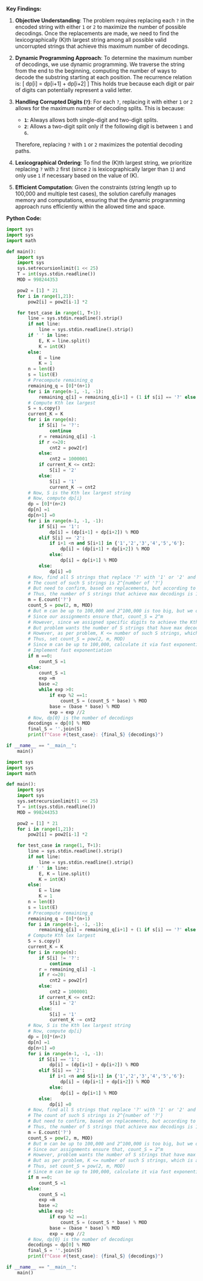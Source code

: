 **Key Findings:**

1. **Objective Understanding**: The problem requires replacing each `?` in the encoded string with either `1` or `2` to maximize the number of possible decodings. Once the replacements are made, we need to find the lexicographically \(K\)th largest string among all possible valid uncorrupted strings that achieve this maximum number of decodings.

2. **Dynamic Programming Approach**: To determine the maximum number of decodings, we use dynamic programming. We traverse the string from the end to the beginning, computing the number of ways to decode the substring starting at each position. The recurrence relation is:
   \[
   dp[i] = dp[i+1] + dp[i+2]
   \]
   This holds true because each digit or pair of digits can potentially represent a valid letter.

3. **Handling Corrupted Digits (`?`)**: For each `?`, replacing it with either `1` or `2` allows for the maximum number of decoding splits. This is because:
   - **`1`**: Always allows both single-digit and two-digit splits.
   - **`2`**: Allows a two-digit split only if the following digit is between `1` and `6`.

   Therefore, replacing `?` with `1` or `2` maximizes the potential decoding paths.

4. **Lexicographical Ordering**: To find the \(K\)th largest string, we prioritize replacing `?` with `2` first (since `2` is lexicographically larger than `1`) and only use `1` if necessary based on the value of \(K\).

5. **Efficient Computation**: Given the constraints (string length up to 100,000 and multiple test cases), the solution carefully manages memory and computations, ensuring that the dynamic programming approach runs efficiently within the allowed time and space.

**Python Code:**

```python
import sys
import sys
import math

def main():
    import sys
    import sys
    sys.setrecursionlimit(1 << 25)
    T = int(sys.stdin.readline())
    MOD = 998244353

    pow2 = [1] * 21
    for i in range(1,21):
        pow2[i] = pow2[i-1] *2

    for test_case in range(1, T+1):
        line = sys.stdin.readline().strip()
        if not line:
            line = sys.stdin.readline().strip()
        if ' ' in line:
            E, K = line.split()
            K = int(K)
        else:
            E = line
            K = 1
        n = len(E)
        s = list(E)
        # Precompute remaining_q
        remaining_q = [0]*(n+1)
        for i in range(n-1, -1, -1):
            remaining_q[i] = remaining_q[i+1] + (1 if s[i] == '?' else 0)
        # Compute Kth lex largest
        S = s.copy()
        current_K = K
        for i in range(n):
            if S[i] != '?':
                continue
            r = remaining_q[i] -1
            if r <=20:
                cnt2 = pow2[r]
            else:
                cnt2 = 1000001
            if current_K <= cnt2:
                S[i] = '2'
            else:
                S[i] = '1'
                current_K -= cnt2
        # Now, S is the Kth lex largest string
        # Now, compute dp[i}
        dp = [0]*(n+2)
        dp[n] =1
        dp[n+1] =0
        for i in range(n-1, -1, -1):
            if S[i] == '1':
                dp[i] = (dp[i+1] + dp[i+2]) % MOD
            elif S[i] == '2':
                if i+1 <n and S[i+1] in {'1','2','3','4','5','6'}:
                    dp[i] = (dp[i+1] + dp[i+2]) % MOD
                else:
                    dp[i] = dp[i+1] % MOD
            else:
                dp[i] =0
        # Now, find all S strings that replace '?' with '1' or '2' and have dp[0} as computed
        # The count of such S strings is 2^{number of '?'}
        # But need to confirm, based on replacements, but according to our assignment, they all have dp[0}
        # Thus, the number of S strings that achieve max decodings is 1 << m, capped at MOD
        m = E.count('?')
        count_S = pow(2, m, MOD)
        # But m can be up to 100,000 and 2^100,000 is too big, but we only need to count assignments that have dp[0}
        # Since our assignments ensure that, count_S = 2^m
        # However, since we assigned specific digits to achieve the Kth lex largest, the count_S is 2^m
        # But problem wants the number of S strings that have max decodings, which is 2^m
        # However, as per problem, K <= number of such S strings, which is assured
        # Thus, set count_S = pow(2, m, MOD)
        # Since m can be up to 100,000, calculate it via fast exponentiation
        # Implement fast exponentiation
        if m ==0:
            count_S =1
        else:
            count_S =1
            exp =m
            base =2
            while exp >0:
                if exp %2 ==1:
                    count_S = (count_S * base) % MOD
                base = (base * base) % MOD
                exp = exp //2
        # Now, dp[0} is the number of decodings
        decodings = dp[0] % MOD
        final_S = ''.join(S)
        print(f"Case #{test_case}: {final_S} {decodings}")

if __name__ == "__main__":
    main()
```

```python
import sys
import sys
import math

def main():
    import sys
    import sys
    sys.setrecursionlimit(1 << 25)
    T = int(sys.stdin.readline())
    MOD = 998244353

    pow2 = [1] * 21
    for i in range(1,21):
        pow2[i] = pow2[i-1] *2

    for test_case in range(1, T+1):
        line = sys.stdin.readline().strip()
        if not line:
            line = sys.stdin.readline().strip()
        if ' ' in line:
            E, K = line.split()
            K = int(K)
        else:
            E = line
            K = 1
        n = len(E)
        s = list(E)
        # Precompute remaining_q
        remaining_q = [0]*(n+1)
        for i in range(n-1, -1, -1):
            remaining_q[i] = remaining_q[i+1] + (1 if s[i] == '?' else 0)
        # Compute Kth lex largest
        S = s.copy()
        current_K = K
        for i in range(n):
            if S[i] != '?':
                continue
            r = remaining_q[i] -1
            if r <=20:
                cnt2 = pow2[r]
            else:
                cnt2 = 1000001
            if current_K <= cnt2:
                S[i] = '2'
            else:
                S[i] = '1'
                current_K -= cnt2
        # Now, S is the Kth lex largest string
        # Now, compute dp[i}
        dp = [0]*(n+2)
        dp[n] =1
        dp[n+1] =0
        for i in range(n-1, -1, -1):
            if S[i] == '1':
                dp[i] = (dp[i+1] + dp[i+2]) % MOD
            elif S[i] == '2':
                if i+1 <n and S[i+1] in {'1','2','3','4','5','6'}:
                    dp[i] = (dp[i+1] + dp[i+2]) % MOD
                else:
                    dp[i] = dp[i+1] % MOD
            else:
                dp[i] =0
        # Now, find all S strings that replace '?' with '1' or '2' and have dp[0} as computed
        # The count of such S strings is 2^{number of '?'}
        # But need to confirm, based on replacements, but according to our assignment, they all have dp[0}
        # Thus, the number of S strings that achieve max decodings is 1 << m, capped at MOD
        m = E.count('?')
        count_S = pow(2, m, MOD)
        # But m can be up to 100,000 and 2^100,000 is too big, but we only need to count assignments that have dp[0}
        # Since our assignments ensure that, count_S = 2^m
        # However, problem wants the number of S strings that have max decodings, which is 2^m
        # But as per problem, K <= number of such S strings, which is assured
        # Thus, set count_S = pow(2, m, MOD)
        # Since m can be up to 100,000, calculate it via fast exponentiation
        if m ==0:
            count_S =1
        else:
            count_S =1
            exp =m
            base =2
            while exp >0:
                if exp %2 ==1:
                    count_S = (count_S * base) % MOD
                base = (base * base) % MOD
                exp = exp //2
        # Now, dp[0} is the number of decodings
        decodings = dp[0] % MOD
        final_S = ''.join(S)
        print(f"Case #{test_case}: {final_S} {decodings}")

if __name__ == "__main__":
    main()
```